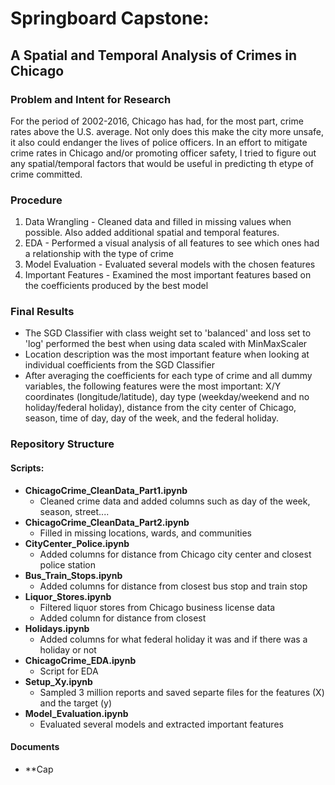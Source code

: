 # Springboard Capstone:  
A Spatial and Temporal Analysis of Crimes in Chicago
-----------
### Problem and Intent for Research
For the period of 2002-2016, Chicago has had, for the most part, crime rates above the U.S. average.  Not only does this make the city more unsafe, it also could endanger the lives of police officers.  In an effort to mitigate crime rates in Chicago and/or promoting officer safety, I tried to figure out any spatial/temporal factors that would be useful in predicting th etype of crime committed. 

### Procedure
1) Data Wrangling - Cleaned data and filled in missing values when possible.  Also added additional spatial and temporal features.
2) EDA - Performed a visual analysis of all features to see which ones had a relationship with the type of crime
3) Model Evaluation - Evaluated several models with the chosen features
4) Important Features - Examined the most important features based on the coefficients produced by the best model 

### Final Results
+ The SGD Classifier with class weight set to 'balanced' and loss set to 'log' performed the best when using data scaled with MinMaxScaler
+ Location description was the most important feature when looking at individual coefficients from the SGD Classifier
+ After averaging the coefficients for each type of crime and all dummy variables, the following features were the most important:  X/Y coordinates (longitude/latitude), day type (weekday/weekend and no holiday/federal holiday), distance from the city center of Chicago, season, time of day, day of the week, and the federal holiday. 

### Repository Structure
#### Scripts:
+ **ChicagoCrime_CleanData_Part1.ipynb**
  + Cleaned crime data and added columns such as day of the week, season, street....
+ **ChicagoCrime_CleanData_Part2.ipynb**
  + Filled in missing locations, wards, and communities
+ **CityCenter_Police.ipynb**
  + Added columns for distance from Chicago city center and closest police station
+ **Bus_Train_Stops.ipynb**
  + Added columns for distance from closest bus stop and train stop
+ **Liquor_Stores.ipynb**
  + Filtered liquor stores from Chicago business license data 
  + Added column for distance from closest 
+ **Holidays.ipynb**
  + Added columns for what federal holiday it was and if there was a holiday or not
+ **ChicagoCrime_EDA.ipynb**
  + Script for EDA
+ **Setup_Xy.ipynb**
  + Sampled 3 million reports and saved separte files for the features (X) and the target (y)
+ **Model_Evaluation.ipynb**
  + Evaluated several models and extracted important features
 
#### Documents
+ **Cap
